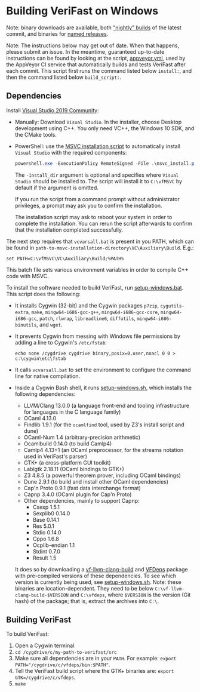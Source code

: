 Building VeriFast on Windows
============================

Note: binary downloads are available, both ["nightly" builds](https://github.com/verifast/verifast#binaries) of the latest commit, and binaries for [named releases](https://github.com/verifast/verifast/releases).

Note: The instructions below may get out of date. When that happens, please submit an issue. In the meantime, guaranteed up-to-date instructions can be found by looking at the script, [appveyor.yml](https://github.com/verifast/verifast/blob/master/appveyor.yml), used by the AppVeyor CI service that automatically builds and tests VeriFast after each commit. This script first runs the command listed below `install:`, and then the command listed below `build_script:`.

Dependencies
------------
Install [Visual Studio 2019 Community](https://visualstudio.microsoft.com/vs/community/): 
- Manually: Download `Visual Studio`. In the installer, choose Desktop development using C++. You only need VC++, the Windows 10 SDK, and the CMake tools. 
- PowerShell: use the [MSVC installation script](msvc_install.ps1) to automatically install `Visual Studio` with the required components:
  ```PowerShell
  powershell.exe -ExecutionPolicy RemoteSigned -File .\msvc_install.ps1 -install_dir *path_to_install_msvc*
  ```
  The `-install_dir` argument is optional and specifies where `Visual Studio` should be installed to. The script will install it to `C:\vfMSVC` by default if the argument is omitted.

  If you run the script from a command prompt without administrator privileges, a prompt may ask you to confirm the installation.

  The installation script may ask to reboot your system in order to complete the installation. You can rerun the script afterwards to confirm that the installation completed successfully.

The next step requires that `vcvarsall.bat` is present in you PATH, which can be found in `path-to-msvc-installation-directory\VC\Auxiliary\Build`. E.g.:
```
set PATH=C:\vfMSVC\VC\Auxiliary\Build;%PATH%
```
This batch file sets various environment variables in order to compile C++ code with MSVC.

To install the software needed to build VeriFast, run [setup-windows.bat](https://github.com/verifast/verifast/blob/master/setup-windows.bat). This script does the following:

- It installs Cygwin (32-bit) and the Cygwin packages `p7zip`, `cygutils-extra`, `make`, `mingw64-i686-gcc-g++`, `mingw64-i686-gcc-core`, `mingw64-i686-gcc`, `patch`, `rlwrap`, `libreadline6`, `diffutils`, `mingw64-i686-binutils`, and `wget`.
- It prevents Cygwin from messing with Windows file permissions by adding a line to Cygwin's `/etc/fstab`:
  ```
  echo none /cygdrive cygdrive binary,posix=0,user,noacl 0 0 > c:\cygwin\etc\fstab
  ```
- It calls `vcvarsall.bat` to set the environment to configure the command line for native compilation.
- Inside a Cygwin Bash shell, it runs [setup-windows.sh](https://github.com/verifast/verifast/blob/master/setup-windows.sh), which installs the following dependencies:
  - LLVM/Clang 13.0.0 (a language front-end and tooling infrastructure for languages in the C language family)
  - OCaml 4.13.0
  - Findlib 1.9.1 (for the `ocamlfind` tool, used by Z3's install script and dune)
  - OCaml-Num 1.4 (arbitrary-precision arithmetic)
  - Ocamlbuild 0.14.0 (to build Camlp4)
  - Camlp4 4.13+1 (an OCaml preprocessor, for the streams notation used in VeriFast's parser)
  - GTK+ (a cross-platform GUI toolkit)
  - Lablgtk 2.18.11 (OCaml bindings to GTK+)
  - Z3 4.8.5 (a powerful theorem prover, including OCaml bindings)
  - Dune 2.9.1 (to build and install other OCaml dependencies)
  - Cap'n Proto 0.9.1 (fast data interchange format)
  - Capnp 3.4.0 (OCaml plugin for Cap'n Proto)
  - Other dependencies, mainly to support Capnp:
    - Csexp 1.5.1
    - Sexplib0 0.14.0
    - Base 0.14.1
    - Res 5.0.1
    - Stdio 0.14.0
    - Cppo 1.6.8
    - Ocplib-endian 1.1
    - Stdint 0.7.0
    - Result 1.5
  
  It does so by downloading a [vf-llvm-clang-build](https://github.com/NielsMommen/vf-llvm-clang-build/releases/tag/v1.0.0) and [VFDeps](https://github.com/verifast/vfdeps-win) package with pre-compiled versions of these dependencies. To see which version is currently being used, see [setup-windows.sh](https://github.com/verifast/verifast/blob/master/setup-windows.sh). Note: these binaries are location-dependent. They need to be below `C:\vf-llvm-clang-build-$VERSION` and `C:\vfdeps`, where `$VERSION` is the version (Git hash) of the package; that is, extract the archives into `C:\`.

Building VeriFast
-----------------

To build VeriFast:
1. Open a Cygwin terminal.
2. `cd /cygdrive/c/my-path-to-verifast/src`
3. Make sure all dependencies are in your `PATH`. For example: `export PATH="/cygdrive/c/vfdeps/bin:$PATH"`.
5. Tell the VeriFast build script where the GTK+ binaries are: `export GTK=/cygdrive/c/vfdeps`.
6. `make`